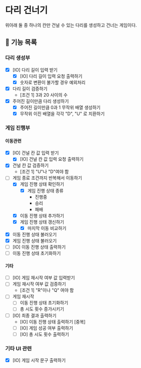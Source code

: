 다리 건너기
===
위아래 둘 중 하나의 칸만 건널 수 있는 다리를 생성하고 건너는 게임이다.

## 🚀 기능 목록

### 다리 생성부
- [X] [IO] 다리 길이 입력 받기
  - [X] [IO] 다리 길이 입력 요청 출력하기
  - [X] 숫자로 변환이 불가할 경우 예외처리
- [X] 다리 길이 검증하기
  - [조건 1] 3과 20 사이의 수
- [X] 주어진 길이만큼 다리 생성하기
  - [X] 주어진 길이만큼 0과 1 무작위 배열 생성하기
  - [X] 무작위 이진 배열을 각각 "D", "U" 로 치환하기

### 게임 진행부
#### 이동관련
- [X] [IO] 건널 칸 값 입력 받기
  - [X] [IO] 건널 칸 값 입력 요청 출력하기
- [X] 건널 칸 값 검증하기
  - [조건 1] "U"나 "D"여야 함
- [ ] 게임 종료 조건까지 반복해서 이동하기
  - [X] 게임 진행 상태 확인하기
    - [X] 게임 진행 상태 종류
      - 진행중
      - 승리
      - 패배
  - [X] 이동 진행 상태 추가하기
  - [X] 게임 진행 상태 갱신하기
    - [X] 마지막 이동 비교하기
- [X] 이동 진행 상태 불러오기
- [X] 게임 진행 상태 불러오기
- [ ] [IO] 이동 진행 상태 출력하기
- [ ] 이동 진행 상태 초기화하기
#### 기타
- [ ] [IO] 게임 재시작 여부 값 입력받기
- [ ] 게임 재시작 여부 값 검증하기
  - [조건 1] "R"이나 "Q" 여야 함
- [ ] 게임 재시작
  - [ ] 이동 진행 상태 초기화하기
  - [ ] 총 시도 횟수 증가시키기
- [ ] [IO] 최종 결과 출력하기
  - [IO] 이동 진행 상태 출력하기 [중복]
  - [ ] [IO] 게임 성공 여부 출력하기
  - [ ] [IO] 총 시도 횟수 출력하기

### 기타 UI 관련
- [X] [IO] 게임 시작 문구 출력하기